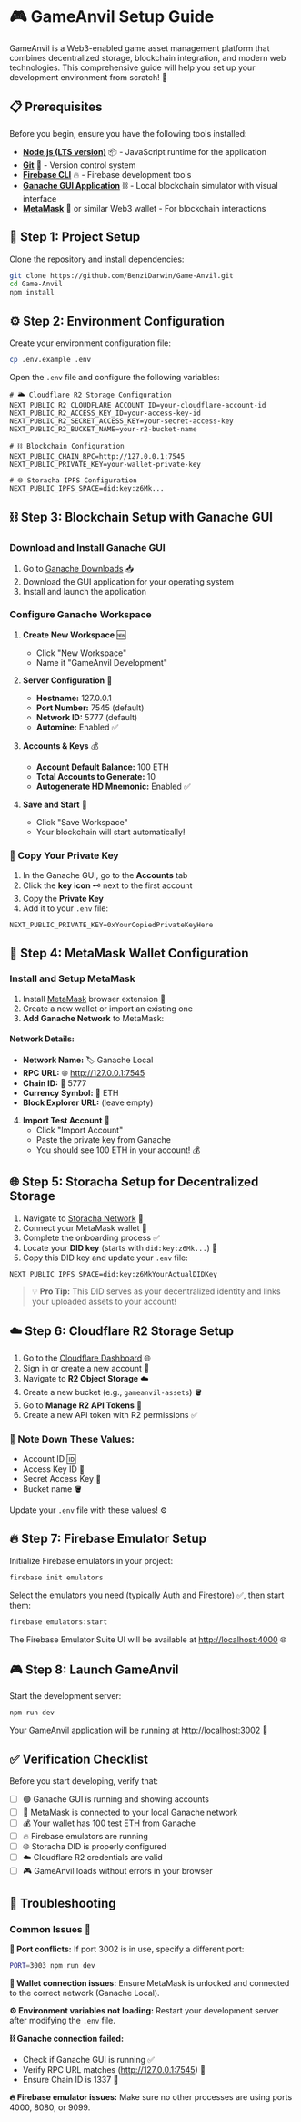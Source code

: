 # 🎮 GameAnvil Setup Guide

GameAnvil is a Web3-enabled game asset management platform that combines decentralized storage, blockchain integration, and modern web technologies. This comprehensive guide will help you set up your development environment from scratch! 🚀

## 📋 Prerequisites

Before you begin, ensure you have the following tools installed:

- **[Node.js (LTS version)](https://nodejs.org/)** 📦 - JavaScript runtime for the application
- **[Git](https://git-scm.com/)** 🔧 - Version control system
- **[Firebase CLI](https://firebase.google.com/docs/cli)** 🔥 - Firebase development tools
- **[Ganache GUI Application](https://trufflesuite.com/ganache/)** ⛓️ - Local blockchain simulator with visual interface
- **[MetaMask](https://metamask.io/)** 🦊 or similar Web3 wallet - For blockchain interactions

## 🚀 Step 1: Project Setup

Clone the repository and install dependencies:

```bash
git clone https://github.com/BenziDarwin/Game-Anvil.git
cd Game-Anvil
npm install
```

## ⚙️ Step 2: Environment Configuration

Create your environment configuration file:

```bash
cp .env.example .env
```

Open the `.env` file and configure the following variables:

```env
# 🌥️ Cloudflare R2 Storage Configuration
NEXT_PUBLIC_R2_CLOUDFLARE_ACCOUNT_ID=your-cloudflare-account-id
NEXT_PUBLIC_R2_ACCESS_KEY_ID=your-access-key-id
NEXT_PUBLIC_R2_SECRET_ACCESS_KEY=your-secret-access-key
NEXT_PUBLIC_R2_BUCKET_NAME=your-r2-bucket-name

# ⛓️ Blockchain Configuration
NEXT_PUBLIC_CHAIN_RPC=http://127.0.0.1:7545
NEXT_PUBLIC_PRIVATE_KEY=your-wallet-private-key

# 🌐 Storacha IPFS Configuration
NEXT_PUBLIC_IPFS_SPACE=did:key:z6Mk...
```

## ⛓️ Step 3: Blockchain Setup with Ganache GUI

### Download and Install Ganache GUI

1. Go to [Ganache Downloads](https://trufflesuite.com/ganache/) 📥
2. Download the GUI application for your operating system
3. Install and launch the application

### Configure Ganache Workspace

1. **Create New Workspace** 🆕
   - Click "New Workspace"
   - Name it "GameAnvil Development"

2. **Server Configuration** 🔧
   - **Hostname:** 127.0.0.1
   - **Port Number:** 7545 (default)
   - **Network ID:** 5777 (default)
   - **Automine:** Enabled ✅

3. **Accounts & Keys** 💰
   - **Account Default Balance:** 100 ETH
   - **Total Accounts to Generate:** 10
   - **Autogenerate HD Mnemonic:** Enabled ✅

4. **Save and Start** 💾
   - Click "Save Workspace"
   - Your blockchain will start automatically!

### 🔑 Copy Your Private Key

1. In the Ganache GUI, go to the **Accounts** tab
2. Click the **key icon** 🗝️ next to the first account
3. Copy the **Private Key**
4. Add it to your `.env` file:

```env
NEXT_PUBLIC_PRIVATE_KEY=0xYourCopiedPrivateKeyHere
```

## 🦊 Step 4: MetaMask Wallet Configuration

### Install and Setup MetaMask

1. Install [MetaMask](https://metamask.io/) browser extension 🦊
2. Create a new wallet or import an existing one
3. **Add Ganache Network** to MetaMask:

#### Network Details:

- **Network Name:** 🏷️ Ganache Local
- **RPC URL:** 🌐 http://127.0.0.1:7545
- **Chain ID:** 🔗 5777
- **Currency Symbol:** 💎 ETH
- **Block Explorer URL:** (leave empty)

4. **Import Test Account** 📝
   - Click "Import Account"
   - Paste the private key from Ganache
   - You should see 100 ETH in your account! 💰

## 🌐 Step 5: Storacha Setup for Decentralized Storage

1. Navigate to [Storacha Network](https://storacha.network) 🔗
2. Connect your MetaMask wallet 🦊
3. Complete the onboarding process ✅
4. Locate your **DID key** (starts with `did:key:z6Mk...`) 🔑
5. Copy this DID key and update your `.env` file:

```env
NEXT_PUBLIC_IPFS_SPACE=did:key:z6MkYourActualDIDKey
```

> 💡 **Pro Tip:** This DID serves as your decentralized identity and links your uploaded assets to your account!

## ☁️ Step 6: Cloudflare R2 Storage Setup

1. Go to the [Cloudflare Dashboard](https://dash.cloudflare.com) 🌐
2. Sign in or create a new account 📝
3. Navigate to **R2 Object Storage** ☁️
4. Create a new bucket (e.g., `gameanvil-assets`) 🪣
5. Go to **Manage R2 API Tokens** 🔑
6. Create a new API token with R2 permissions ✅

### 📝 Note Down These Values:

- Account ID 🆔
- Access Key ID 🔑
- Secret Access Key 🔐
- Bucket name 🪣

Update your `.env` file with these values! ⚙️

## 🔥 Step 7: Firebase Emulator Setup

Initialize Firebase emulators in your project:

```bash
firebase init emulators
```

Select the emulators you need (typically Auth and Firestore) ✅, then start them:

```bash
firebase emulators:start
```

The Firebase Emulator Suite UI will be available at [http://localhost:4000](http://localhost:4000) 🌐

## 🎮 Step 8: Launch GameAnvil

Start the development server:

```bash
npm run dev
```

Your GameAnvil application will be running at [http://localhost:3002](http://localhost:3002) 🚀

## ✅ Verification Checklist

Before you start developing, verify that:

- [ ] 🟢 Ganache GUI is running and showing accounts
- [ ] 🦊 MetaMask is connected to your local Ganache network
- [ ] 💰 Your wallet has 100 test ETH from Ganache
- [ ] 🔥 Firebase emulators are running
- [ ] 🌐 Storacha DID is properly configured
- [ ] ☁️ Cloudflare R2 credentials are valid
- [ ] 🎮 GameAnvil loads without errors in your browser

## 🔧 Troubleshooting

### Common Issues 🚨

**🔌 Port conflicts:** If port 3002 is in use, specify a different port:

```bash
PORT=3003 npm run dev
```

**🦊 Wallet connection issues:** Ensure MetaMask is unlocked and connected to the correct network (Ganache Local).

**⚙️ Environment variables not loading:** Restart your development server after modifying the `.env` file.

**⛓️ Ganache connection failed:**

- Check if Ganache GUI is running ✅
- Verify RPC URL matches (http://127.0.0.1:7545) 🔗
- Ensure Chain ID is 1337 🔗

**🔥 Firebase emulator issues:** Make sure no other processes are using ports 4000, 8080, or 9099.
